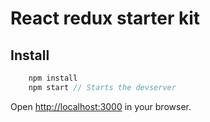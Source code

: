 # React redux starter kit

## Install

```javascript
    npm install
    npm start // Starts the devserver
```

Open [http://localhost:3000](http://localhost:3000) in your browser.
